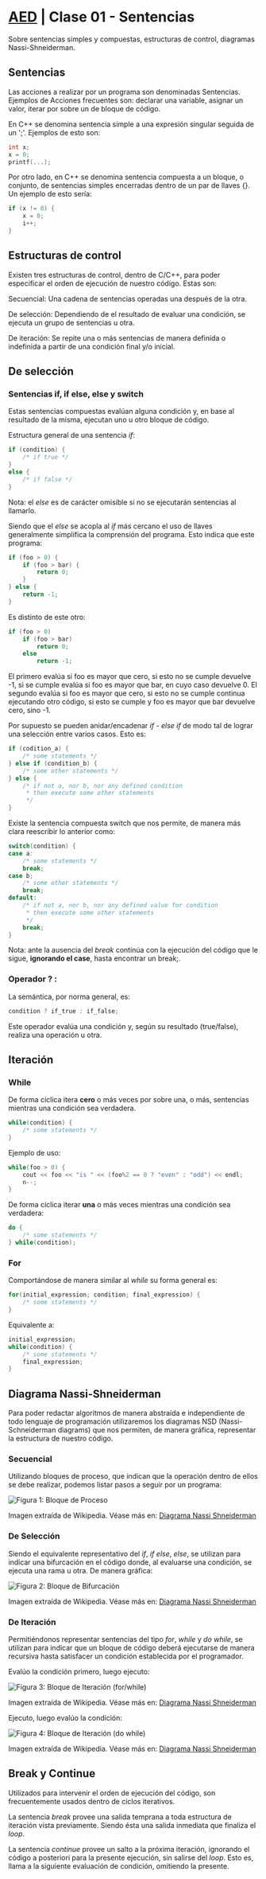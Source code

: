 # [AED](https://github.com/rnsavinelli/aed) | Clase 01 - Sentencias

Sobre sentencias simples y compuestas, estructuras de control, diagramas Nassi-Shneiderman.

## Sentencias

Las acciones a realizar por un programa son denominadas Sentencias. Ejemplos de Acciones frecuentes son: declarar una variable, asignar un valor, iterar por sobre un de bloque de código.

En C++ se denomina sentencia simple a una expresión singular seguida de un ';'. Ejemplos de esto son:

``` cpp
int x;
x = 0;
printf(...);
```

Por otro lado, en C++ se denomina sentencia compuesta a un bloque, o conjunto, de
sentencias simples encerradas dentro de un par de llaves {}. Un ejemplo de esto sería:

``` cpp
if (x != 0) {
    x = 0;
    i++;
}
```

## Estructuras de control

Existen tres estructuras de control, dentro de C/C++, para poder especificar el orden de
ejecución de nuestro código. Estas son:

Secuencial: Una cadena de sentencias operadas una después de la otra.

De selección: Dependiendo de el resultado de evaluar una condición, se ejecuta un grupo de sentencias u
otra.

De iteración: Se repite una o más sentencias de manera definida o indefinida a
partir de una condición final y/o inicial.

## De selección

### Sentencias if, if else, else y switch

Estas sentencias compuestas evalúan alguna condición y, en base al
resultado de la misma, ejecutan uno u otro bloque de código.

Estructura general de una sentencia *if*:

``` cpp
if (condition) {
    /* if true */
}
else {
    /* if false */
}
```

Nota: el *else* es de carácter omisible si no se ejecutarán sentencias
al llamarlo.

Siendo que el *else* se acopla al *if* más cercano el uso de llaves
generalmente simplifica la comprensión del programa. Esto indica que este
programa:

``` cpp
if (foo > 0) {
    if (foo > bar) {
        return 0;
    }
} else {
    return -1;
}
```

Es distinto de este otro:

``` cpp
if (foo > 0)
    if (foo > bar)
        return 0;
    else
        return -1;
```

El primero evalúa si foo es mayor que cero, si esto no se cumple devuelve -1, si se cumple evalúa si foo es mayor que bar, en cuyo caso devuelve 0.
El segundo evalúa si foo es mayor que cero, si esto no se cumple continua
ejecutando otro código, si esto se cumple y foo es mayor que bar devuelve cero, sino -1.

Por supuesto se pueden anidar/encadenar *if* - *else if* de modo tal de lograr
una selección entre varios casos. Esto es:

``` cpp
if (codition_a) {
    /* some statements */
} else if (condition_b) {
    /* some other statements */
} else {
    /* if not a, nor b, nor any defined condition
     * then execute some other statements
     */
}
```

Existe la sentencia compuesta switch que nos permite, de manera más clara
reescribir lo anterior como:

``` cpp
switch(condition) {
case a:
    /* some statements */
    break;
case b;
    /* some other statements */
    break;
default:
    /* if not a, nor b, nor any defined value for condition
     * then execute some other statements
     */
    break;
}
```

Nota: ante la ausencia del *break* continúa con la ejecución del código que le
sigue, **ignorando el case**, hasta encontrar un break;.

### Operador ? :

La semántica, por norma general, es:

``` cpp
condition ? if_true : if_false;
```

Este operador evalúa una condición y, según su resultado (true/false), realiza una
operación u otra.

## Iteración

### While

De forma cíclica itera **cero** o más veces por sobre una, o más, sentencias
mientras una condición sea verdadera.

``` cpp
while(condition) {
    /* some statements */
}
```

Ejemplo de uso:

``` cpp
while(foo > 0) {
    cout << foo << "is " << (foo%2 == 0 ? "even" : "odd") << endl;
    n--;
}
```

De forma cíclica iterar **una** o más veces mientras una condición sea verdadera:

``` cpp
do {
    /* some statements */
} while(condition);
```

### For

Comportándose de manera similar al *while* su forma general es:

``` cpp
for(initial_expression; condition; final_expression) {
    /* some statements */
}
```

Equivalente a:

``` cpp
initial_expression;
while(condition) {
    /* some statements */
    final_expression;
}
```

## Diagrama Nassi-Shneiderman

Para poder redactar algoritmos de manera abstraída e independiente de todo
lenguaje de programación utilizaremos los diagramas NSD (Nassi-Schneiderman
diagrams) que nos permiten, de manera gráfica, representar la estructura de
nuestro código.

### Secuencial

Utilizando bloques de proceso, que indican que la operación dentro de ellos
se debe realizar, podemos listar pasos a seguir por un programa:

![**Figura 1:** Bloque de Proceso](https://upload.wikimedia.org/wikipedia/commons/a/a2/Process_Block2.jpg)

Imagen extraída de Wikipedia.
Véase más en: [Diagrama Nassi Shneiderman](https://es.wikipedia.org/wiki/Diagrama_Nassi-Shneiderman)

### De Selección

Siendo el equivalente representativo del *if*, *if else*, *else*, se utilizan para
indicar una bifurcación en el código donde, al evaluarse una condición, se
ejecuta una rama u otra. De manera gráfica:

![**Figura 2:** Bloque de Bifurcación](https://upload.wikimedia.org/wikipedia/commons/7/79/Two-Way_Branch.jpg)

Imagen extraída de Wikipedia.
Véase más en: [Diagrama Nassi Shneiderman](https://es.wikipedia.org/wiki/Diagrama_Nassi-Shneiderman)

### De Iteración

Permitiéndonos representar sentencias del tipo *for*, *while* y *do while*, se
utilizan para indicar que un bloque de código deberá ejecutarse de manera
recursiva hasta satisfacer un condición establecida por el programador.

Evalúo la condición primero, luego ejecuto:

![**Figura 3:** Bloque de Iteración (for/while)](https://upload.wikimedia.org/wikipedia/commons/9/90/Test_First.jpg)

Imagen extraída de Wikipedia.
Véase más en: [Diagrama Nassi Shneiderman](https://es.wikipedia.org/wiki/Diagrama_Nassi-Shneiderman)

Ejecuto, luego evalúo la condición:

![**Figura 4:** Bloque de Iteración (do while)](https://upload.wikimedia.org/wikipedia/commons/b/be/Test_Last.jpg)

Imagen extraída de Wikipedia.
Véase más en: [Diagrama Nassi Shneiderman](https://es.wikipedia.org/wiki/Diagrama_Nassi-Shneiderman)

## Break y Continue

Utilizados para intervenir el orden de ejecución del código, son frecuentemente
usados dentro de ciclos iterativos.

La sentencia *break* provee una salida temprana a toda estructura de iteración
vista previamente. Siendo ésta una salida inmediata que finaliza el *loop*.

La sentencia *continue* provee un salto a la próxima iteración, ignorando el
código a posteriori para la presente ejecución, sin salirse del *loop*. Esto es,
llama a la siguiente evaluación de condición, omitiendo la presente.

